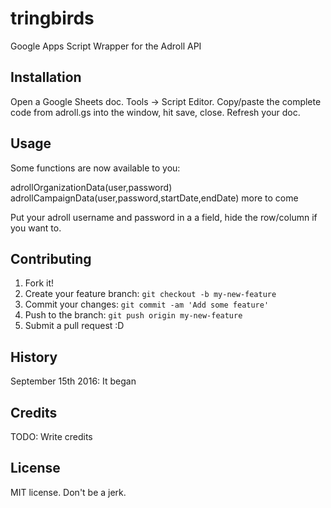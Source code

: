 # tringbirds
Google Apps Script Wrapper for the Adroll API

## Installation

Open a Google Sheets doc. Tools -> Script Editor. Copy/paste the complete code from adroll.gs into the window, hit save, close. Refresh your doc. 

## Usage

Some functions are now available to you:

adrollOrganizationData(user,password)
adrollCampaignData(user,password,startDate,endDate)
more to come

Put your adroll username and password in a a field, hide the row/column if you want to. 

## Contributing

1. Fork it!
2. Create your feature branch: `git checkout -b my-new-feature`
3. Commit your changes: `git commit -am 'Add some feature'`
4. Push to the branch: `git push origin my-new-feature`
5. Submit a pull request :D

## History

September 15th 2016: It began

## Credits

TODO: Write credits

## License

MIT license. Don't be a jerk. 